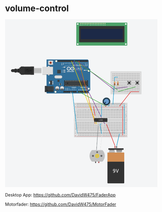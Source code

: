 # volume-control
![Schaltung](pictures/Schaltung.PNG)

Desktop App: https://github.com/DavidW475/FaderApp

Motorfader: https://github.com/DavidW475/MotorFader
